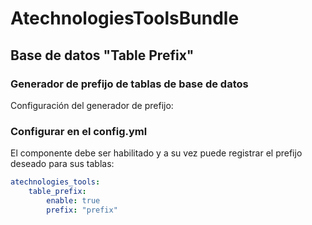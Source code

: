 AtechnologiesToolsBundle
========================

## Base de datos "Table Prefix"
### Generador de prefijo de tablas de base de datos

Configuración del generador de prefijo:

### Configurar en el config.yml

El componente debe ser habilitado y a su vez puede registrar el prefijo deseado para sus tablas:

``` yml
atechnologies_tools:
    table_prefix:
        enable: true
        prefix: "prefix"

```